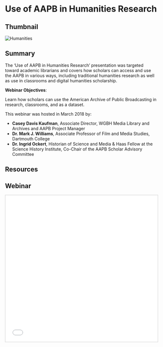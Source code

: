 # Use of AAPB in Humanities Research

## Thumbnail

![Humanities](https://s3.amazonaws.com/americanarchive.org/webinars/HumanitiesResearch.png "Humanities")

## Summary

The ‘Use of AAPB in Humanities Research’ presentation was targeted toward academic librarians and covers how scholars can access and use the AAPB in various ways, including traditional humanities research as well as use in classrooms and digital humanities scholarship.

**Webinar Objectives**:

Learn how scholars can use the American Archive of Public Broadcasting in research, classrooms, and as a dataset.

This webinar was hosted in March 2018 by:

* **Casey Davis Kaufman**, Associate Director, WGBH Media Library and Archives and AAPB Project Manager
* **Dr. Mark J. Williams**, Associate Professor of Film and Media Studies, Dartmouth College
* **Dr. Ingrid Ockert**, Historian of Science and Media & Haas Fellow at the Science History Institute, Co-Chair of the AAPB Scholar Advisory Committee

## Resources

## Webinar

<iframe src="//www.slideshare.net/slideshow/embed_code/key/3U3fMweGiEtiFs" width="595" height="485" frameborder="0" marginwidth="0" marginheight="0" scrolling="no" style="border:1px solid #CCC; border-width:1px; margin-bottom:5px; max-width: 100%;" allowfullscreen> </iframe>